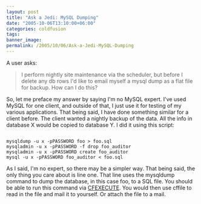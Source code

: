 ```yaml
---
layout: post
title: "Ask a Jedi: MySQL Dumping"
date: "2005-10-06T13:10:00+06:00"
categories: coldfusion 
tags: 
banner_image: 
permalink: /2005/10/06/Ask-a-Jedi-MySQL-Dumping
---
```


A user asks:

<blockquote>
I perform nightly site maintenance via the scheduler, but before I delete any db rows I'd like to email myself a mysql dump as a flat file for backup. How can I do this?
</blockquote>

So, let me preface my answer by saying I'm no MySQL expert. I've used MySQL for one client, and outside of that, I just use it for testing of my various applications. That being said, I have done something similar for a client before. The client wanted a nightly backup of the data. All the info in database X would be copied to database Y. I did it using this script:

<code>
mysqldump -u x -pPASSWORD foo &gt; foo.sql
mysqladmin -u x -pPASSWORD -f drop foo_auditor
mysqladmin -u x -pPASSWORD create foo_auditor
mysql -u x -pPASSWORD foo_auditor &lt; foo.sql 
</code>

As I said, I'm no expert, so there may be a simpler way. That being said, the only thing you care about is line one. That line uses the mysqldump command to dump the database, in this case foo, to a SQL file. You should be able to run this command via <a href="http://livedocs.macromedia.com/coldfusion/7/htmldocs/00000243.htm">CFEXECUTE</a>. You would then use cffile to read in the file and mail it to yourself. Or attach the file to a mail.